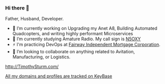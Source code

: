 ### Hi there 👋

Father, Husband, Developer.

<!--
**Oxymoron290/Oxymoron290** is a ✨ _special_ ✨ repository because its `README.md` (this file) appears on your GitHub profile.

Here are some ideas to get you started:

- 🔭 I’m currently working on ...
- 🌱 I’m currently learning ...
- 👯 I’m looking to collaborate on ...
- 🤔 I’m looking for help with ...
- 💬 Ask me about ...
- 📫 How to reach me: ...
- 😄 Pronouns: ...
- ⚡ Fun fact: ...
-->

- 🔭 I’m currently working on Upgrading my Anet A8, Building Automated Quadcopters, and writing highly performant Microservices
- 🌱 I’m currently studying Amature Radio. My call sign is [N5OXY](https://www.qrz.com/db/n5oxy)
- ⚡ I'm practicing DevOps at [Fairway Independent Mortgage Corporation](https://www.fairwayindependentmc.com/).
- 👯 I’m looking to collaborate on anything related to Avitation, Manufacturing, or Logistics.

http://TimothySturm.com/

[All my domains and profiles are tracked on KeyBase](https://keybase.io/oxymoron)
